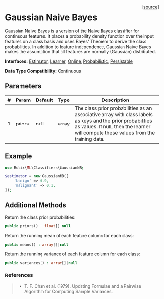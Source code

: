 <span style="float:right;"><a href="https://github.com/RubixML/RubixML/blob/master/src/Classifiers/GaussianNB.php">[source]</a></span>

# Gaussian Naive Bayes
Gaussian Naive Bayes is a version of the [Naive Bayes](naive-bayes.md) classifier for continuous features. It places a probability density function over the input features on a class basis and uses Bayes' Theorem to derive the class probabilities. In addition to feature independence, Gaussian Naive Bayes makes the assumption that all features are normally (Gaussian) distributed.

**Interfaces:** [Estimator](../estimator.md), [Learner](../learner.md), [Online](../online.md), [Probabilistic](../probabilistic.md), [Persistable](../persistable.md)

**Data Type Compatibility:** Continuous

## Parameters
| # | Param | Default | Type | Description |
|---|---|---|---|---|
| 1 | priors | null | array | The class prior probabilities as an associative array with class labels as keys and the prior probabilities as values. If null, then the learner will compute these values from the training data. |

## Example
```php
use Rubix\ML\Classifiers\GaussianNB;

$estimator = new GaussianNB([
	'benign' => 0.9,
	'malignant' => 0.1,
]);
```

## Additional Methods
Return the class prior probabilities:
```php
public priors() : float[]|null
```

Return the running mean of each feature column for each class:
```php
public means() : array[]|null
```

Return the running variance of each feature column for each class:
```php
public variances() : array[]|null
```

### References
>- T. F. Chan et al. (1979). Updating Formulae and a Pairwise Algorithm for Computing Sample Variances.